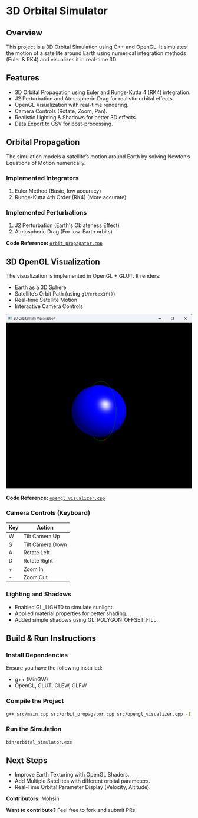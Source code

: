# 3D Orbital Simulator

## Overview
This project is a 3D Orbital Simulation using C++ and OpenGL. It simulates the motion of a satellite around Earth using numerical integration methods (Euler & RK4) and visualizes it in real-time 3D.

## Features
- 3D Orbital Propagation using Euler and Runge-Kutta 4 (RK4) integration.
- J2 Perturbation and Atmospheric Drag for realistic orbital effects.
- OpenGL Visualization with real-time rendering.
- Camera Controls (Rotate, Zoom, Pan).
- Realistic Lighting & Shadows for better 3D effects.
- Data Export to CSV for post-processing.

## Orbital Propagation
The simulation models a satellite’s motion around Earth by solving Newton’s Equations of Motion numerically.

### Implemented Integrators
1. Euler Method (Basic, low accuracy)
2. Runge-Kutta 4th Order (RK4) (More accurate)

### Implemented Perturbations
1. J2 Perturbation (Earth's Oblateness Effect)
2. Atmospheric Drag (For low-Earth orbits)

**Code Reference:** [`orbit_propagator.cpp`](src/orbit_propagator.cpp)

## 3D OpenGL Visualization
The visualization is implemented in OpenGL + GLUT. It renders:
- Earth as a 3D Sphere
- Satellite’s Orbit Path (using `glVertex3f()`)
- Real-time Satellite Motion
- Interactive Camera Controls

![Orbit Rendering](screenshots/ss.png)

**Code Reference:** [`opengl_visualizer.cpp`](src/opengl_visualizer.cpp)

### Camera Controls (Keyboard)
| Key | Action |
|-----|--------|
| W | Tilt Camera Up |
| S | Tilt Camera Down |
| A | Rotate Left |
| D | Rotate Right |
| + | Zoom In |
| - | Zoom Out |

### Lighting and Shadows
- Enabled GL_LIGHT0 to simulate sunlight.
- Applied material properties for better shading.
- Added simple shadows using GL_POLYGON_OFFSET_FILL.

## Build & Run Instructions
### Install Dependencies
Ensure you have the following installed:
- g++ (MinGW)
- OpenGL, GLUT, GLEW, GLFW

### Compile the Project
```sh
g++ src/main.cpp src/orbit_propagator.cpp src/opengl_visualizer.cpp -I include -L lib -o bin/orbital_simulator.exe -lfreeglut -lglfw3 -lglew32 -lglu32 -lopengl32 -lgdi32
```

### Run the Simulation
```sh
bin/orbital_simulator.exe
```

## Next Steps
- Improve Earth Texturing with OpenGL Shaders.
- Add Multiple Satellites with different orbital parameters.
- Real-Time Orbital Parameter Display (Velocity, Altitude).

**Contributors:** Mohsin

**Want to contribute?** Feel free to fork and submit PRs!



